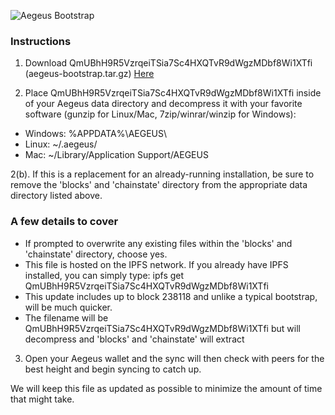 ![Aegeus Bootstrap](https://ipfs.io/ipfs/QmUBhH9R5VzrqeiTSia7Sc4HXQTvR9dWgzMDbf8Wi1XTfi)

### Instructions

1. Download QmUBhH9R5VzrqeiTSia7Sc4HXQTvR9dWgzMDbf8Wi1XTfi (aegeus-bootstrap.tar.gz) <a href="https://gateway.ipfs.io/ipfs/QmUBhH9R5VzrqeiTSia7Sc4HXQTvR9dWgzMDbf8Wi1XTfi">Here</a>

2. Place QmUBhH9R5VzrqeiTSia7Sc4HXQTvR9dWgzMDbf8Wi1XTfi inside of your Aegeus data directory and decompress it with your favorite software (gunzip for Linux/Mac, 7zip/winrar/winzip for Windows):
 - Windows: %APPDATA%\AEGEUS\
 - Linux: ~/.aegeus/
 - Mac: ~/Library/Application Support/AEGEUS

2(b). If this is a replacement for an already-running installation, be sure to remove the 'blocks' and 'chainstate' directory from the appropriate data directory listed above.

### A few details to cover
- If prompted to overwrite any existing files within the 'blocks' and 'chainstate' directory, choose yes.
- This file is hosted on the IPFS network.  If you already have IPFS installed, you can simply type: ipfs get QmUBhH9R5VzrqeiTSia7Sc4HXQTvR9dWgzMDbf8Wi1XTfi
- This update includes up to block 238118 and unlike a typical bootstrap, will be much quicker.
- The filename will be QmUBhH9R5VzrqeiTSia7Sc4HXQTvR9dWgzMDbf8Wi1XTfi but will decompress and 'blocks' and 'chainstate' will extract

3. Open your Aegeus wallet and the sync will then check with peers for the best height and begin syncing to catch up.

We will keep this file as updated as possible to minimize the amount of time that might take.
